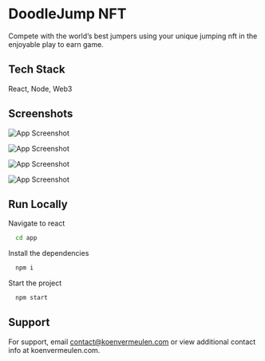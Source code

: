 # DoodleJump NFT

Compete with the world’s best jumpers using your unique jumping nft in the enjoyable play to earn game.

## Tech Stack

React, Node, Web3

## Screenshots

![App Screenshot](https://imgur.com/gmcsqCP.png)

![App Screenshot](https://imgur.com/FVgvRjD.png)

![App Screenshot](https://imgur.com/da1ywy2.png)

![App Screenshot](https://imgur.com/plcCV91.png)

## Run Locally

Navigate to react

```bash
  cd app
```

Install the dependencies

```bash
  npm i
```

Start the project

```bash
  npm start
```

## Support

For support, email contact@koenvermeulen.com or view additional contact info at koenvermeulen.com.
